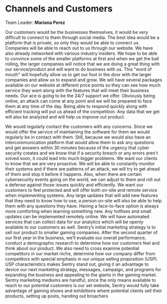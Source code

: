 # Channels and Customers

Team Leader:  **Mariana Perez**

  Our customers would be the businesses themselves, it would be very difficult to connect to them through social media. The best idea would be a platform that is private, so only they would be able to connect us. Companies will be able to reach out to us through our website. We have also already networked with various industry insiders. We hope to be able to convince some of the smaller platforms at first and when we get the ball rolling, the larger companies will notice that we are doing a great thing with our service/product and will want to do business with us. This "word of mouth" will hopefully allow us to get our foot in the door with the larger companies and allow us to expand and grow. We will have several packages available on our website at different price points so they can see how much service they want along with the features that will meet their business needs. Our ace is going to be the 24/7 support we offer. Obviously being online, an attack can come at any point and we will be prepared to face them at any time of the day. Being able to respond quickly along with efficient tracking will put us ahead of the competition. Any data that we get will also be analyzed and will help us improve out product.

  We would regularly contact the customers with any concerns. Since we would offer the service of maintaining the software for them we would regularly be in contact with them. Still, because we would also have an intercommunication platform that would allow them to ask any questions and get answers within 30 minutes because of the urgency that cyber security creates and we know that if a security breach or any errors aren't solved soon, it could lead into much bigger problems. We want our clients to know that we are very proactive. We will be able to constantly monitor their systems and if there are patterns of an attack, we will try to get ahead of them and stop it before it happens. Also, when there are certain cybersecurity events going on the world, we can adjust to them and roll out a defense against those issues quickly and efficiently. We want our customers to feel protected and will offer both on-site and remote service when implementing systems. Any large updates that will add new features that they need to know how to use, a person on-site will also be able to help them with any questions they have. Having a face-to-face option is always more comforting when learning something new. Any hotfixes and small updates can be implemented remotely online. We will have automated services that can collect data for our analytics which will be openly available to our customers as well.
  Sentry’s initial marketing strategy is to sell our product to smaller gaming companies. After the second quarter of our first year in the business, we’ll evaluate our overall performance, conduct a demographic research to determine how our customers feel and think about our product. We also need to cross examine potential competitors in our market niche, determine how our company differ from competitors with special emphasis in our unique selling proposition (USP). USP characteristics makes Sentry stand out, giving it an advantage to device our next marketing strategy, messages, campaign, and programs for expanding the business and appealing to the giants in the gaming market. 
 Sentry marketing mediums are handful, since the only means available to reach to our potential customers is our set website, Sentry would fully take advantage of gaming shows and exhibitions where potential clients sell their products, setting up posts, handing out broachers 


